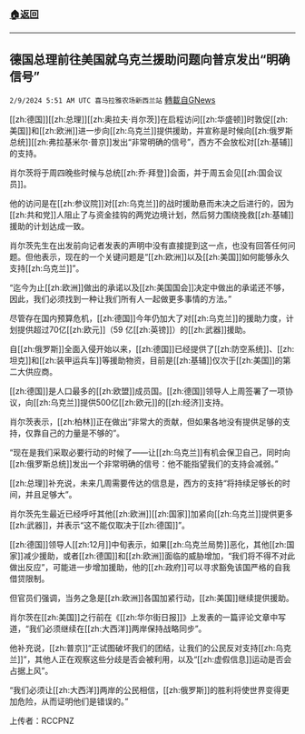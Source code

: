 ###  [:house:返回](README.md)
---


## 德国总理前往美国就乌克兰援助问题向普京发出“明确信号”
`2/9/2024 5:51 AM UTC 喜马拉雅农场新西兰站` [轉載自GNews](https://gnews.org/articles/2294565)

[[zh:德国]][[zh:总理]][[zh:奥拉夫·肖尔茨]]在启程访问[[zh:华盛顿]]时敦促[[zh:美国]]和[[zh:欧洲]]进一步向[[zh:乌克兰]]提供援助，并宣称是时候向[[zh:俄罗斯总统]][[zh:弗拉基米尔·普京]]发出“非常明确的信号”，西方不会放松对[[zh:基辅]]的支持。

肖尔茨将于周四晚些时候与总统[[zh:乔·拜登]]会面，并于周五会见[[zh:国会议员]]。

他的访问是在[[zh:参议院]]对[[zh:乌克兰]]的战时援助悬而未决之后进行的，因为[[zh:共和党]]人阻止了与资金挂钩的两党边境计划，然后努力围绕挽救[[zh:基辅]]援助的计划达成一致。

肖尔茨先生在出发前向记者发表的声明中没有直接提到这一点，也没有回答任何问题。但他表示，现在的一个关键问题是“[[zh:欧洲]]以及[[zh:美国]]如何能够永久支持[[zh:乌克兰]]”。

“迄今为止[[zh:欧洲]]做出的承诺以及[[zh:美国国会]]决定中做出的承诺还不够，因此，我们必须找到一种让我们所有人一起做更多事情的方法。”

尽管存在国内预算危机，[[zh:德国]]今年仍加大了对[[zh:乌克兰]]的援助力度，计划提供超过70亿[[zh:欧元]]（59 亿[[zh:英镑]]）的[[zh:武器]]援助。

自[[zh:俄罗斯]]全面入侵开始以来，[[zh:德国]]已经提供了[[zh:防空系统]]、[[zh:坦克]]和[[zh:装甲运兵车]]等援助物资，目前是[[zh:基辅]]仅次于[[zh:美国]]的第二大供应商。

[[zh:德国]]是人口最多的[[zh:欧盟]]成员国。[[zh:德国]]领导人上周签署了一项协议，向[[zh:乌克兰]]提供500亿[[zh:欧元]]的[[zh:经济]]支持。

肖尔茨表示，[[zh:柏林]]正在做出“非常大的贡献，但如果各地没有提供足够的支持，仅靠自己的力量是不够的”。

“现在是我们采取必要行动的时候了——让[[zh:乌克兰]]有机会保卫自己，同时向[[zh:俄罗斯总统]]发出一个非常明确的信号：他不能指望我们的支持会减弱。”

[[zh:总理]]补充说，未来几周需要传达的信息是，西方的支持“将持续足够长的时间，并且足够大”。

肖尔茨先生最近已经呼吁其他[[zh:欧洲]][[zh:国家]]加紧向[[zh:乌克兰]]提供更多[[zh:武器]]，并表示“这不能仅取决于[[zh:德国]]”。

[[zh:德国]]领导人[[zh:12月]]中旬表示，如果[[zh:乌克兰局势]]恶化，其他[[zh:国家]]减少援助，或者[[zh:德国]]和[[zh:欧洲]]面临的威胁增加，“我们将不得不对此做出反应”，可能进一步增加援助，他的[[zh:政府]]可以寻求豁免该国严格的自我借贷限制。

但官员们强调，当务之急是[[zh:欧洲]]各国加紧行动，[[zh:美国]]继续提供援助。

肖尔茨在[[zh:美国]]之行前在《[[zh:华尔街日报]]》上发表的一篇评论文章中写道，“我们必须继续在[[zh:大西洋]]两岸保持战略同步”。

他补充说，[[zh:普京]]“正试图破坏我们的团结，让我们的公民反对支持[[zh:乌克兰]]”，其他人正在观察这些分歧是否会被利用，以及“[[zh:虚假信息]]运动是否会占据上风”。

“我们必须让[[zh:大西洋]]两岸的公民相信，[[zh:俄罗斯]]的胜利将使世界变得更加危险，从而证明他们是错误的。”


上传者：RCCPNZ 
